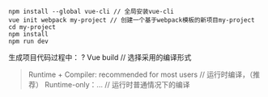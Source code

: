 ```
npm install --global vue-cli // 全局安装vue-cli
vue init webpack my-project // 创建一个基于webpack模板的新项目my-project
cd my-project
npm install
npm run dev
```
生成项目代码过程中：
? Vue build // 选择采用的编译形式
> Runtime + Compiler: recommended for most users // 运行时编译，（推荐）
  Runtime-only：... // 运行时普通情况下的编译









